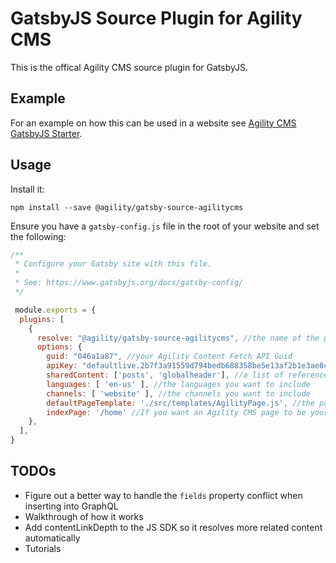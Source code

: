 # GatsbyJS Source Plugin for Agility CMS
This is the offical Agility CMS source plugin for GatsbyJS.

## Example
For an example on how this can be used in a website see [Agility CMS GatsbyJS Starter](https://github.com/agility/agility-gatsby-starter).

## Usage
Install it:
```
npm install --save @agility/gatsby-source-agilitycms
```

Ensure you have a `gatsby-config.js` file in the root of your website and set the following:
```javascript
/**
 * Configure your Gatsby site with this file.
 *
 * See: https://www.gatsbyjs.org/docs/gatsby-config/
 */

 module.exports = {
  plugins: [
    {
      resolve: "@agility/gatsby-source-agilitycms", //the name of the plugin
      options: {
        guid: "046a1a87", //your Agility Content Fetch API Guid
        apiKey: "defaultlive.2b7f3a91559d794bedb688358be5e13af2b1e3ae8cd39e8ed2433bbef5d8d6ac", //your Agility Content Fetch API Key
        sharedContent: ['posts', 'globalheader'], //a list of reference names you want to include in your GraphQL store
        languages: [ 'en-us' ], //the languages you want to include
        channels: [ 'website' ], //the channels you want to include
        defaultPageTemplate: './src/templates/AgilityPage.js', //the page template that will be used to render Agility CMS pages
        indexPage: '/home' //If you want an Agility CMS page to be your home page (i.e. '/home' to be used as '/'), set the page path here
    },
  ],
}
```

## TODOs
- Figure out a better way to handle the `fields` property conflict when inserting into GraphQL
- Walkthrough of how it works
- Add contentLinkDepth to the JS SDK so it resolves more related content automatically
- Tutorials
